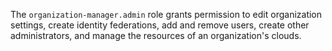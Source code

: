The `organization-manager.admin` role grants permission to edit organization settings, create identity federations, add and remove users, create other administrators, and manage the resources of an organization's clouds.